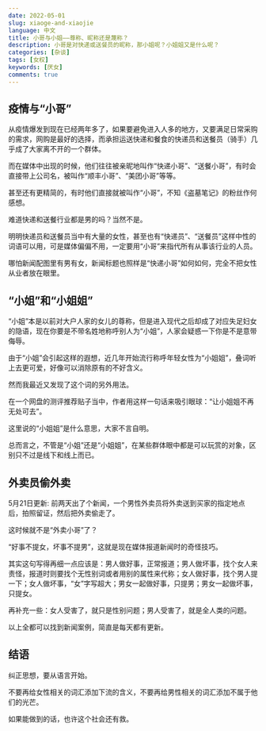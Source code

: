 ```yaml
---
date: 2022-05-01
slug: xiaoge-and-xiaojie
language: 中文
title: 小哥与小姐——尊称、昵称还是蔑称？
description: 小哥是对快递或送餐员的昵称，那小姐呢？小姐姐又是什么呢？
categories: [杂谈]
tags: [女权]
keywords: [厌女]
comments: true
---
```


## 疫情与“小哥”

从疫情爆发到现在已经两年多了，如果要避免进入人多的地方，又要满足日常采购的需求，网购是最好的选择，而承担运送快递和餐食的快递员和送餐员（骑手）几乎成了大家离不开的一个群体。

而在媒体中出现的时候，他们往往被亲昵地叫作“快递小哥”、“送餐小哥”，有时会直接带上公司名，被叫作“顺丰小哥”、“美团小哥”等等。

甚至还有更精简的，有时他们直接就被叫作“小哥”，不知《盗墓笔记》的粉丝作何感想。

难道快递和送餐行业都是男的吗？当然不是。

明明快递员和送餐员当中有大量的女性，甚至也有“快递员”、“送餐员”这样中性的词语可以用，可是媒体偏偏不用，一定要用“小哥”来指代所有从事该行业的人员。

哪怕新闻配图里有男有女，新闻标题也照样是“快递小哥”如何如何，完全不把女性从业者放在眼里。

## “小姐”和“小姐姐”

“小姐”本是以前对大户人家的女儿的尊称，但是进入现代之后却成了对应失足妇女的隐语，现在你要是不带名姓地称呼别人为“小姐”，人家会疑惑一下你是不是意带侮辱。

由于“小姐”会引起这样的遐想，近几年开始流行称呼年轻女性为“小姐姐”，叠词听上去更可爱，好像可以消除原有的不好含义。

然而我最近又发现了这个词的另外用法。

在一个网盘的测评推荐贴子当中，作者用这样一句话来吸引眼球：“让小姐姐不再无处可去”。

这里说的“小姐姐”是什么意思，大家不言自明。

总而言之，不管是“小姐”还是“小姐姐”，在某些群体眼中都是可以玩赏的对象，区别只不过是线下和线上而已。

## 外卖员偷外卖

5月21日更新: 前两天出了个新闻，一个男性外卖员将外卖送到买家的指定地点后，拍照留证，然后把外卖偷走了。

这时候就不是“外卖小哥”了？

“好事不提女，坏事不提男”，这就是现在媒体报道新闻时的奇怪技巧。

其实这句写得再细一点应该是：男人做好事，正常报道；男人做坏事，找个女人来责怪，报道时则要找个无性别词或者用别的属性来代称；女人做好事，找个男人提一下；女人做坏事，“女”字写超大；男女一起做好事，只提男；男女一起做坏事，只提女。

再补充一些：女人受害了，就只是性别问题；男人受害了，就是全人类的问题。

以上全都可以找到新闻案例，简直是每天都有更新。

## 结语

纠正思想，要从语言开始。

不要再给女性相关的词汇添加下流的含义，不要再给男性相关的词汇添加不属于他们的光芒。

如果能做到的话，也许这个社会还有救。